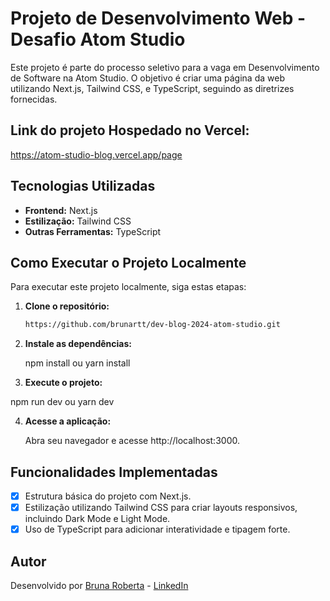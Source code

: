 # Projeto de Desenvolvimento Web - Desafio Atom Studio

Este projeto é parte do processo seletivo para a vaga em Desenvolvimento de Software na Atom Studio. O objetivo é criar uma página da web utilizando Next.js, Tailwind CSS, e TypeScript, seguindo as diretrizes fornecidas.

## Link do projeto Hospedado no Vercel:

 https://atom-studio-blog.vercel.app/page
 
## Tecnologias Utilizadas

- **Frontend:** Next.js
- **Estilização:** Tailwind CSS
- **Outras Ferramentas:** TypeScript

## Como Executar o Projeto Localmente

Para executar este projeto localmente, siga estas etapas:

1. **Clone o repositório:**

   ```bash
   https://github.com/brunartt/dev-blog-2024-atom-studio.git
   
2. **Instale as dependências:**
   
   npm install
   ou
   yarn install


3. **Execute o projeto:**

  npm run dev
  ou
  yarn dev

4. **Acesse a aplicação:**

   Abra seu navegador e acesse http://localhost:3000.

## Funcionalidades Implementadas

- [x] Estrutura básica do projeto com Next.js.
- [x] Estilização utilizando Tailwind CSS para criar layouts responsivos, incluindo Dark Mode e Light Mode.
- [x] Uso de TypeScript para adicionar interatividade e tipagem forte.

## Autor

Desenvolvido por [Bruna Roberta](https://github.com/brunartt) - [LinkedIn](https://www.linkedin.com/in/bruna-roberta-a46541285/) 

   
